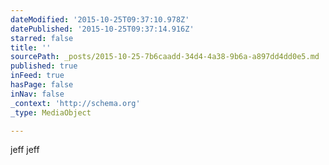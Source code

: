```yaml
---
dateModified: '2015-10-25T09:37:10.978Z'
datePublished: '2015-10-25T09:37:14.916Z'
starred: false
title: ''
sourcePath: _posts/2015-10-25-7b6caadd-34d4-4a38-9b6a-a897dd4dd0e5.md
published: true
inFeed: true
hasPage: false
inNav: false
_context: 'http://schema.org'
_type: MediaObject

---
```

jeff
jeff